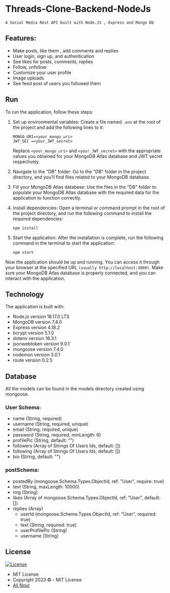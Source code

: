 # Threads-Clone-Backend-NodeJs
`A Social Media Rest API built with Node.JS , Express and Mongo Db`

## Features:
- Make posts, like them , add comments and replies
- User login, sign up, and authentication
- See likes for posts, comments, replies
- Follow, unfollow
- Customize your user profile
- Image uploads
- See feed post of users you followed them

## Run
To run the application, follow these steps:

1. Set up environmental variables:
   Create a file named `.env` at the root of the project and add the following lines to it:
   ```
   MONGO_URI=<your_mongo_uri>
   JWT_SEC =<your_JWT_secret>
   ```
   Replace `<your_mongo_uri>` and `<your_JWT_secret>` with the appropriate values you obtained for your MongoDB Atlas database and JWT secret respectively.

2. Navigate to the "DB" folder:
   Go to the "DB" folder in the project directory, and you'll find files related to your MongoDB database.

3. Fill your MongoDB Atlas database:
   Use the files in the "DB" folder to populate your MongoDB Atlas database with the required data for the application to function correctly.

4. Install dependencies:
   Open a terminal or command prompt in the root of the project directory, and run the following command to install the required dependencies:
   ```
   npm install
   ```

5. Start the application:
   After the installation is complete, run the following command in the terminal to start the application:
   ```
   npm start
   ```

Now the application should be up and running. You can access it through your browser at the specified URL 
```(usually http://localhost:3000)```. 
Make sure your MongoDB Atlas database is properly connected, and you can interact with the application.

## Technology

The application is built with:

- Node.js version 18.17.0 LTS
- MongoDB version 7.4.0
- Express version 4.18.2
- bcrypt  version  5.1.0 
- dotenv version 16.3.1 
- jsonwebtoken version 9.0.1
- mongoose version 7.4.0
- nodemon version 3.0.1
- route version 0.2.5


## Database

All the models can be found in the models directory created using mongoose.

### User Schema:
- name (String, required)
- username (String, required, unique)
- email (String, required, unique)
- password (String, required, minLength: 6)
- profilePic (String, default: "")
- followers (Array of Strings Of Users Ids, default: [])
- following (Array of Strings  Of Users Ids, default: [])
- bio (String, default: "")
### postSchema:
- postedBy (mongoose.Schema.Types.ObjectId, ref: "User", require: true)
- text (String, maxLength: 10000)
- img (String)
- likes (Array of mongoose.Schema.Types.ObjectId, ref: "User", default: [])
- replies (Array)
  - userId (mongoose.Schema.Types.ObjectId, ref: "User", required: true)
  - text (String, required: true)
  - userProfilePic (String)
  - username (String)



## License

[![License](https://img.shields.io/:License-MIT-blue.svg?style=flat-square)](http://badges.mit-license.org)

- MIT License
- Copyright 2023 © - MIT License
- [Ali Nour](https://github.com/alin00r)
